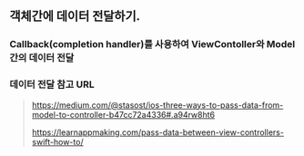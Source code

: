## 객체간에 데이터 전달하기.

### Callback(completion handler)를 사용하여 ViewContoller와 Model간의 데이터 전달

### 데이터 전달 참고 URL

> https://medium.com/@stasost/ios-three-ways-to-pass-data-from-model-to-controller-b47cc72a4336#.a94rw8ht6
>
> https://learnappmaking.com/pass-data-between-view-controllers-swift-how-to/